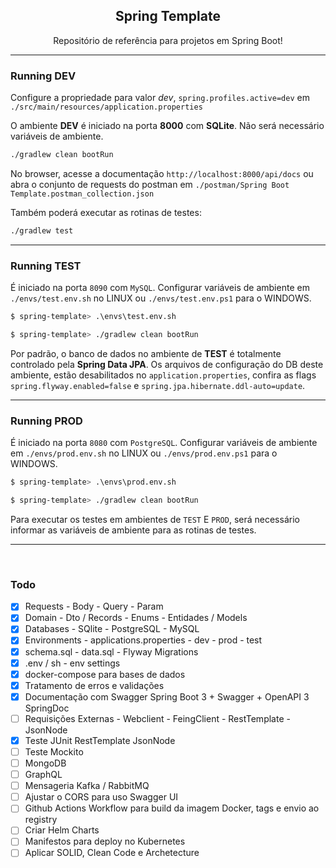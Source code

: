 <h2 align="center">Spring Template</h2>

<p align="center">Repositório de referência para projetos em Spring Boot!</p>

---

### Running DEV

Configure a propriedade para valor *dev*, ```spring.profiles.active=dev``` em ```./src/main/resources/application.properties```

O ambiente **DEV** é iniciado na porta **8000** com **SQLite**. Não será necessário variáveis de ambiente.

```sh
./gradlew clean bootRun
```

No browser, acesse a documentação ```http://localhost:8000/api/docs``` ou abra o conjunto de requests do postman em ```./postman/Spring Boot Template.postman_collection.json```

Também poderá executar as rotinas de testes:

```sh
./gradlew test
```

---

### Running TEST

É iniciado na porta ```8090``` com ```MySQL```. Configurar variáveis de ambiente em ```./envs/test.env.sh``` no LINUX ou ```./envs/test.env.ps1``` para o WINDOWS. 

```sh
$ spring-template> .\envs\test.env.sh

$ spring-template> ./gradlew clean bootRun
```

Por padrão, o banco de dados no ambiente de **TEST** é totalmente controlado pela **Spring Data JPA**. Os arquivos de configuração do DB deste ambiente, estão desabilitados no ```application.properties```, confira as flags ```spring.flyway.enabled=false``` e ```spring.jpa.hibernate.ddl-auto=update```.

---

### Running PROD

É iniciado na porta ```8080``` com ```PostgreSQL```. Configurar variáveis de ambiente em ```./envs/prod.env.sh``` no LINUX ou ```./envs/prod.env.ps1``` para o WINDOWS. 

```sh
$ spring-template> .\envs\prod.env.sh

$ spring-template> ./gradlew clean bootRun
```

Para executar os testes em ambientes de ```TEST``` E ```PROD```, será necessário informar as variáveis de ambiente para as rotinas de testes.

---

<br>

### Todo

- [x] Requests - Body - Query - Param
- [x] Domain - Dto / Records - Enums - Entidades / Models
- [x] Databases - SQlite - PostgreSQL - MySQL
- [x] Environments - applications.properties - dev - prod - test
- [x] schema.sql - data.sql - Flyway Migrations
- [x] .env / sh - env settings
- [x] docker-compose para bases de dados
- [x] Tratamento de erros e validações
- [x] Documentação com Swagger Spring Boot 3 + Swagger + OpenAPI 3 SpringDoc
- [ ] Requisições Externas - Webclient - FeingClient - RestTemplate - JsonNode
- [x] Teste JUnit RestTemplate JsonNode
- [ ] Teste Mockito
- [ ] MongoDB
- [ ] GraphQL
- [ ] Mensageria Kafka / RabbitMQ
- [ ] Ajustar o CORS para uso Swagger UI
- [ ] Github Actions Workflow para build da imagem Docker, tags e envio ao registry
- [ ] Criar Helm Charts 
- [ ] Manifestos para deploy no Kubernetes
- [ ] Aplicar SOLID, Clean Code e Archetecture
